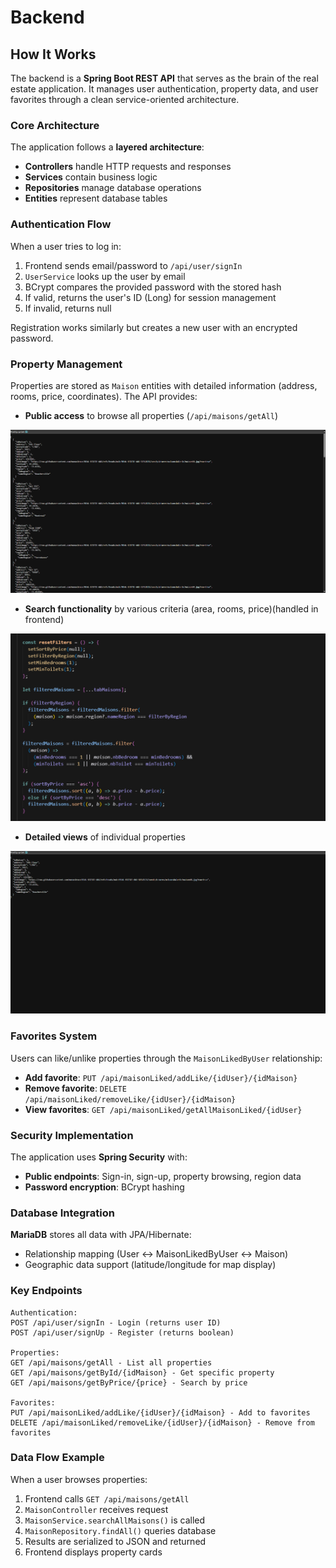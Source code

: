# Backend

## How It Works

The backend is a **Spring Boot REST API** that serves as the brain of the real estate application. It manages user authentication, property data, and user favorites through a clean service-oriented architecture.

### Core Architecture

The application follows a **layered architecture**:
- **Controllers** handle HTTP requests and responses
- **Services** contain business logic
- **Repositories** manage database operations
- **Entities** represent database tables

### Authentication Flow

When a user tries to log in:
1. Frontend sends email/password to `/api/user/signIn`
2. `UserService` looks up the user by email
3. BCrypt compares the provided password with the stored hash
4. If valid, returns the user's ID (Long) for session management
5. If invalid, returns null

Registration works similarly but creates a new user with an encrypted password.

### Property Management

Properties are stored as `Maison` entities with detailed information (address, rooms, price, coordinates). The API provides:

- **Public access** to browse all properties (`/api/maisons/getAll`)

![getAll](https://raw.githubusercontent.com/manacGrace/REAL-ESTATE-AWS/refs/heads/main/REAL-ESTATE-AWS-SERVICES/wiki/pictures/getAll.png)
- **Search functionality** by various criteria (area, rooms, price)(handled in frontend)

![filter](https://raw.githubusercontent.com/manacGrace/REAL-ESTATE-AWS/refs/heads/main/REAL-ESTATE-AWS-SERVICES/wiki/pictures/filter.png)
- **Detailed views** of individual properties

![getById](https://raw.githubusercontent.com/manacGrace/REAL-ESTATE-AWS/refs/heads/main/REAL-ESTATE-AWS-SERVICES/wiki/pictures/getById.png)

### Favorites System

Users can like/unlike properties through the `MaisonLikedByUser` relationship:
- **Add favorite**: `PUT /api/maisonLiked/addLike/{idUser}/{idMaison}`
- **Remove favorite**: `DELETE /api/maisonLiked/removeLike/{idUser}/{idMaison}`
- **View favorites**: `GET /api/maisonLiked/getAllMaisonLiked/{idUser}`

### Security Implementation

The application uses **Spring Security** with:
- **Public endpoints**: Sign-in, sign-up, property browsing, region data
- **Password encryption**: BCrypt hashing

### Database Integration

**MariaDB** stores all data with JPA/Hibernate:
- Relationship mapping (User ↔ MaisonLikedByUser ↔ Maison)
- Geographic data support (latitude/longitude for map display)

### Key Endpoints

```
Authentication:
POST /api/user/signIn - Login (returns user ID)
POST /api/user/signUp - Register (returns boolean)

Properties:
GET /api/maisons/getAll - List all properties
GET /api/maisons/getById/{idMaison} - Get specific property
GET /api/maisons/getByPrice/{price} - Search by price

Favorites:
PUT /api/maisonLiked/addLike/{idUser}/{idMaison} - Add to favorites
DELETE /api/maisonLiked/removeLike/{idUser}/{idMaison} - Remove from favorites
```

### Data Flow Example

When a user browses properties:
1. Frontend calls `GET /api/maisons/getAll`
2. `MaisonController` receives request
3. `MaisonService.searchAllMaisons()` is called
4. `MaisonRepository.findAll()` queries database
5. Results are serialized to JSON and returned
6. Frontend displays property cards
